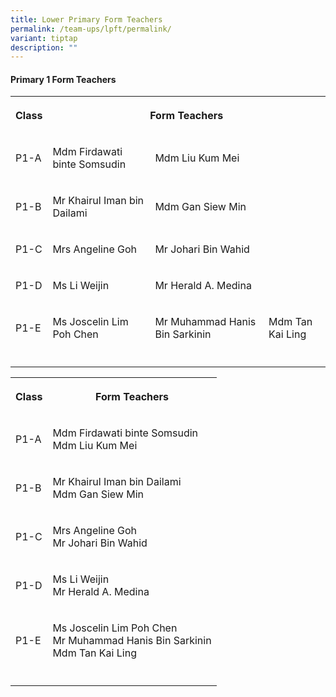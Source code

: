 ```yaml
---
title: Lower Primary Form Teachers
permalink: /team-ups/lpft/permalink/
variant: tiptap
description: ""
---
```

<h4>Primary 1 Form Teachers</h4><table><tbody><tr><th rowspan="1" colspan="1"><p>Class</p></th><th rowspan="1" colspan="3"><p>Form Teachers </p></th></tr><tr><td rowspan="1" colspan="1"><p>P1-A</p></td><td rowspan="1" colspan="1"><p>Mdm Firdawati binte Somsudin</p></td><td rowspan="1" colspan="1"><p>Mdm Liu Kum Mei</p></td><td rowspan="1" colspan="1"><p></p></td></tr><tr><td rowspan="1" colspan="1"><p>P1-B</p></td><td rowspan="1" colspan="1"><p> Mr Khairul Iman bin Dailami</p></td><td rowspan="1" colspan="1"><p>Mdm Gan Siew Min</p></td><td rowspan="1" colspan="1"><p></p></td></tr><tr><td rowspan="1" colspan="1"><p>P1-C</p></td><td rowspan="1" colspan="1"><p>Mrs Angeline Goh</p></td><td rowspan="1" colspan="1"><p>Mr Johari Bin Wahid</p></td><td rowspan="1" colspan="1"><p></p></td></tr><tr><td rowspan="1" colspan="1"><p>P1-D</p></td><td rowspan="1" colspan="1"><p>Ms Li Weijin</p></td><td rowspan="1" colspan="1"><p>Mr Herald A. Medina</p></td><td rowspan="1" colspan="1"><p></p></td></tr><tr><td rowspan="1" colspan="1"><p>P1-E</p></td><td rowspan="1" colspan="1"><p>Ms Joscelin Lim Poh Chen </p></td><td rowspan="1" colspan="1"><p>Mr Muhammad Hanis Bin Sarkinin </p></td><td rowspan="1" colspan="1"><p>Mdm Tan Kai Ling</p></td></tr><tr><td rowspan="1" colspan="1"><p></p></td><td rowspan="1" colspan="1"><p></p></td><td rowspan="1" colspan="1"><p></p></td><td rowspan="1" colspan="1"><p></p></td></tr></tbody></table><table><tbody><tr><th rowspan="1" colspan="1"><p>Class</p></th><th rowspan="1" colspan="3"><p>Form Teachers </p></th></tr><tr><td rowspan="1" colspan="1"><p>P1-A</p></td><td rowspan="1" colspan="3"><p>Mdm Firdawati binte Somsudin<br>Mdm Liu Kum Mei</p></td></tr><tr><td rowspan="1" colspan="1"><p>P1-B</p></td><td rowspan="1" colspan="3"><p>Mr Khairul Iman bin Dailami<br>Mdm Gan Siew Min</p></td></tr><tr><td rowspan="1" colspan="1"><p>P1-C</p></td><td rowspan="1" colspan="3"><p>Mrs Angeline Goh<br>Mr Johari Bin Wahid</p></td></tr><tr><td rowspan="1" colspan="1"><p>P1-D</p></td><td rowspan="1" colspan="3"><p>Ms Li Weijin<br>Mr Herald A. Medina</p></td></tr><tr><td rowspan="1" colspan="1"><p>P1-E</p></td><td rowspan="1" colspan="3"><p>Ms Joscelin Lim Poh Chen <br>Mr Muhammad Hanis Bin Sarkinin <br>Mdm Tan Kai Ling</p></td></tr><tr><td rowspan="1" colspan="1"><p></p></td><td rowspan="1" colspan="1"><p></p></td><td rowspan="1" colspan="1"><p></p></td><td rowspan="1" colspan="1"><p></p></td></tr></tbody></table><p></p>